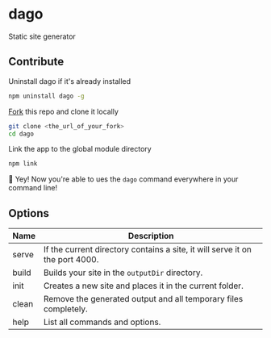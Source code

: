 # dago
Static site generator

## Contribute

Uninstall dago if it's already installed

```bash
npm uninstall dago -g
```

[Fork](https://help.github.com/articles/fork-a-repo/) this repo and clone it locally

```bash
git clone <the_url_of_your_fork>
cd dago
```

Link the app to the global module directory

```bash
npm link
```

:dizzy: Yey! Now you're able to ues the `dago` command everywhere in your command line!

## Options

<table>
  <thead>
    <th>Name</th>
    <th>Description</th>
  </thead>
  <tr>
    <td>serve</td>
    <td>If the current directory contains a site, it will serve it on the port 4000.</td>
  </tr>
  <tr>
    <td>build</td>
    <td>Builds your site in the <code>outputDir</code> directory.</td>
  </tr>
  <tr>
    <td>init</td>
    <td>Creates a new site and places it in the current folder.</td>
  </tr>
  <tr>
    <td>clean</td>
    <td>Remove the generated output and all temporary files completely.</td>
  </tr>
  <tr>
    <td>help</td>
    <td>List all commands and options.</td>
  </tr>
</table>
